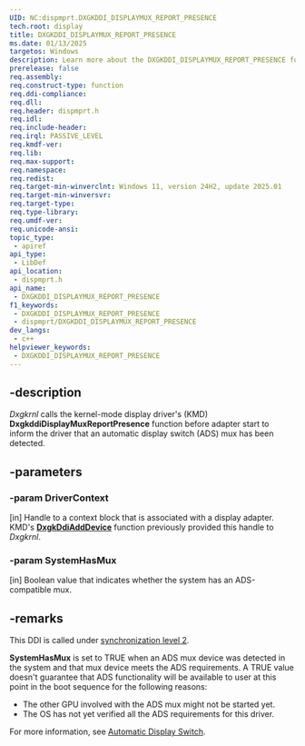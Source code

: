 ```yaml
---
UID: NC:dispmprt.DXGKDDI_DISPLAYMUX_REPORT_PRESENCE
tech.root: display
title: DXGKDDI_DISPLAYMUX_REPORT_PRESENCE
ms.date: 01/13/2025
targetos: Windows
description: Learn more about the DXGKDDI_DISPLAYMUX_REPORT_PRESENCE function.
prerelease: false
req.assembly: 
req.construct-type: function
req.ddi-compliance: 
req.dll: 
req.header: dispmprt.h
req.idl: 
req.include-header: 
req.irql: PASSIVE_LEVEL
req.kmdf-ver: 
req.lib: 
req.max-support: 
req.namespace: 
req.redist: 
req.target-min-winverclnt: Windows 11, version 24H2, update 2025.01
req.target-min-winversvr: 
req.target-type: 
req.type-library: 
req.umdf-ver: 
req.unicode-ansi: 
topic_type:
 - apiref
api_type:
 - LibDef
api_location:
 - dispmprt.h
api_name:
 - DXGKDDI_DISPLAYMUX_REPORT_PRESENCE
f1_keywords:
 - DXGKDDI_DISPLAYMUX_REPORT_PRESENCE
 - dispmprt/DXGKDDI_DISPLAYMUX_REPORT_PRESENCE
dev_langs:
 - c++
helpviewer_keywords:
 - DXGKDDI_DISPLAYMUX_REPORT_PRESENCE
---
```


## -description

*Dxgkrnl* calls the kernel-mode display driver's (KMD) **DxgkddiDisplayMuxReportPresence** function before adapter start to inform the driver that an automatic display switch (ADS) mux has been detected.

## -parameters

### -param DriverContext

[in] Handle to a context block that is associated with a display adapter. KMD's [**DxgkDdiAddDevice**](nc-dispmprt-dxgkddi_add_device.md) function previously provided this handle to *Dxgkrnl*.

### -param SystemHasMux

[in] Boolean value that indicates whether the system has an ADS-compatible mux.

## -remarks

This DDI is called under [synchronization level 2](/windows-hardware/drivers/display/threading-and-synchronization-second-level).

**SystemHasMux** is set to TRUE when an ADS mux device was detected in the system and that mux device meets the ADS requirements. A TRUE value doesn't guarantee that ADS functionality will be available to user at this point in the boot sequence for the following reasons:

* The other GPU involved with the ADS mux might not be started yet.
* The OS has not yet verified all the ADS requirements for this driver.

For more information, see [Automatic Display Switch](/windows-hardware/drivers/display/automatic-display-switch).
